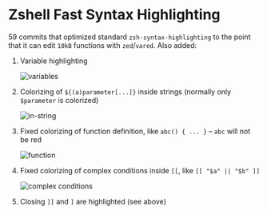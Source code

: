 # Zshell Fast Syntax Highlighting

59 commits that optimized standard `zsh-syntax-highlighting` to the point that it can edit `10kB`
functions with `zed`/`vared`. Also added:

1. Variable highlighting

    ![variables](https://raw.githubusercontent.com/zdharma/fast-syntax-highlighting/master/images/parameter.png)

1. Colorizing of `${(a)parameter[...]}` inside strings (normally only `$parameter` is colorized)

    ![in-string](https://raw.githubusercontent.com/zdharma/fast-syntax-highlighting/master/images/in_string.png)

1. Fixed colorizing of function definition, like `abc() { ... }` – `abc` will not be red

    ![function](https://raw.githubusercontent.com/zdharma/fast-syntax-highlighting/master/images/function.png)

1. Fixed colorizing of complex conditions inside `[[`, like `[[ "$a" || "$b" ]]`

    ![complex conditions](https://raw.githubusercontent.com/zdharma/fast-syntax-highlighting/master/images/cplx_cond.png)

1. Closing `]]` and `]` are highlighted (see above)

